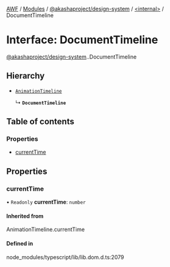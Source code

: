 [AWF](../README.md) / [Modules](../modules.md) / [@akashaproject/design-system](../modules/akashaproject_design_system.md) / [<internal\>](../modules/akashaproject_design_system._internal_.md) / DocumentTimeline

# Interface: DocumentTimeline

[@akashaproject/design-system](../modules/akashaproject_design_system.md).[<internal>](../modules/akashaproject_design_system._internal_.md).DocumentTimeline

## Hierarchy

- [`AnimationTimeline`](../modules/akashaproject_design_system._internal_.md#animationtimeline)

  ↳ **`DocumentTimeline`**

## Table of contents

### Properties

- [currentTime](akashaproject_design_system._internal_.DocumentTimeline.md#currenttime)

## Properties

### currentTime

• `Readonly` **currentTime**: `number`

#### Inherited from

AnimationTimeline.currentTime

#### Defined in

node_modules/typescript/lib/lib.dom.d.ts:2079

